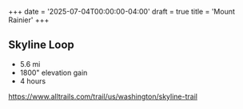 +++
date = '2025-07-04T00:00:00-04:00'
draft = true
title = 'Mount Rainier'
+++

## Skyline Loop

* 5.6 mi
* 1800" elevation gain
* 4 hours

https://www.alltrails.com/trail/us/washington/skyline-trail
